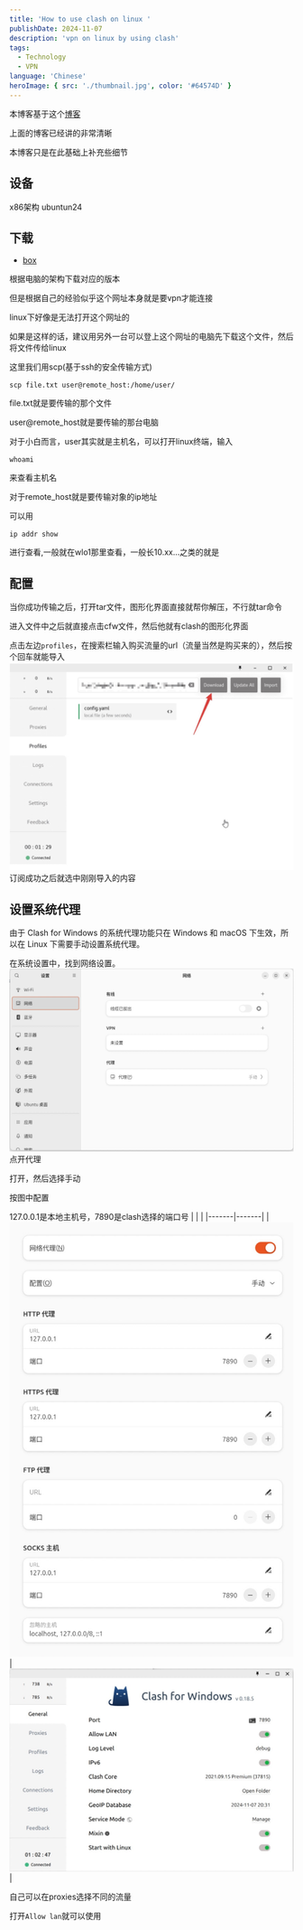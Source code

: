 ```yaml
---
title: 'How to use clash on linux '
publishDate: 2024-11-07
description: 'vpn on linux by using clash'
tags:
  - Technology
  - VPN
language: 'Chinese'
heroImage: { src: './thumbnail.jpg', color: '#64574D' }
---
```


本博客基于这个[博客](https://docs.gtk.pw/contents/linux/linux-clash-gui.html#下载)

上面的博客已经讲的非常清晰

本博客只是在此基础上补充些细节

## 设备
x86架构 ubuntun24

## 下载
- [box](https://app.box.com/s/my3vtk7cxefp7v69vsnzg3kebehqba1x/folder/211969947230)

根据电脑的架构下载对应的版本

但是根据自己的经验似乎这个网址本身就是要vpn才能连接

linux下好像是无法打开这个网址的

如果是这样的话，建议用另外一台可以登上这个网址的电脑先下载这个文件，然后将文件传给linux

这里我们用scp(基于ssh的安全传输方式)
```shell
scp file.txt user@remote_host:/home/user/
```
file.txt就是要传输的那个文件

user@remote_host就是要传输的那台电脑

对于小白而言，user其实就是主机名，可以打开linux终端，输入

```shell
whoami
```
来查看主机名

对于remote_host就是要传输对象的ip地址

可以用
```shell
ip addr show
```
进行查看,一般就在wlo1那里查看，一般长10.xx...之类的就是

## 配置
当你成功传输之后，打开tar文件，图形化界面直接就帮你解压，不行就tar命令

进入文件中之后就直接点击cfw文件，然后他就有clash的图形化界面

点击左边`profiles`，在搜索栏输入购买流量的url（流量当然是购买来的），然后按个回车就能导入
![alt text](./vpn1.jpg)
订阅成功之后就选中刚刚导入的内容

## 设置系统代理
由于 Clash for Windows 的系统代理功能只在 Windows 和 macOS 下生效，所以在 Linux 下需要手动设置系统代理。

在系统设置中，找到网络设置。
![alt text](./vpn2.jpg)
点开代理

打开，然后选择手动

按图中配置

127.0.0.1是本地主机号，7890是clash选择的端口号
| | |
|-------|-------|
| ![alt text](./vpn3.jpg) | ![alt text](./vpn4.jpg) |


自己可以在proxies选择不同的流量

打开`Allow lan`就可以使用